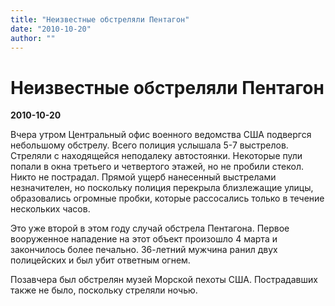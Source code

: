 ```yaml
---
title: "Неизвестные обстреляли Пентагон"
date: "2010-10-20"
author: ""
---
```


# Неизвестные обстреляли Пентагон

**2010-10-20** 

Вчера утром Центральный офис военного ведомства США подвергся небольшому обстрелу. Всего полиция услышала 5-7 выстрелов. Стреляли с находящейся неподалеку автостоянки. Некоторые пули попали в окна третьего и четвертого этажей, но не пробили стекол. Никто не пострадал. Прямой ущерб нанесенный выстрелами незначителен, но поскольку полиция перекрыла близлежащие улицы, образовались огромные пробки, которые рассосались только в течение нескольких часов.

Это уже второй в этом году случай обстрела Пентагона. Первое вооруженное нападение на этот объект произошло 4 марта и закончилось более печально. 36-летний мужчина ранил двух полицейских и был убит ответным огнем.

Позавчера был обстрелян музей Морской пехоты США. Пострадавших также не было, поскольку стреляли ночью.